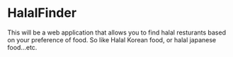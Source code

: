 # HalalFinder

This will be a web application that allows you to find halal resturants based on your preference of food. So like Halal
Korean food, or halal japanese food...etc.
